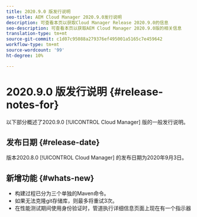 ```yaml
---
title: 2020.9.0 版发行说明
seo-title: AEM Cloud Manager 2020.9.0发行说明
description: 可查看本页以获取Cloud Manager Release 2020.9.0的信息
seo-description: 可查看本页以获取AEM Cloud Manager 2020.9.0版的相关信息
translation-type: tm+mt
source-git-commit: c1d07c95088a279376ef495001a5165c7e459642
workflow-type: tm+mt
source-wordcount: '99'
ht-degree: 10%

---
```


# 2020.9.0 版发行说明 {#release-notes-for}

以下部分概述了2020.9.0 [!UICONTROL Cloud Manager] 版的一般发行说明。

## 发布日期 {#release-date}

版本2020.8.0 [!UICONTROL Cloud Manager] 的发布日期为2020年9月3日。

## 新增功能 {#whats-new}

* 构建过程已分为三个单独的Maven命令。
* 如果无法克隆git存储库，则最多将重试3次。
* 在性能测试期间使用身份验证时，管道执行详细信息页面上现在有一个指示器


